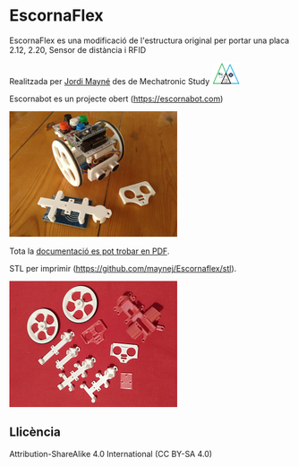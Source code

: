 # EscornaFlex

EscornaFlex es una modificació de l'estructura original per portar una placa 2.12, 2.20, Sensor de distància i RFID 

Realitzada per [Jordi Mayné](https://github.com/maynej) des de Mechatronic Study <img src="Imatges/Logo3senseFons.png" width="50" />

Escornabot es un projecte obert (https://escornabot.com) 

<img src="Imatges/Escornaflex.png" width="300" />

Tota la [documentació es pot trobar en PDF](https://github.com/maynej/EscornaFlex/tree/master/Doc/EscornaFlex.pdf).

STL per imprimir (https://github.com/maynej/Escornaflex/stl).

<img src="Imatges/Escornaflex3d.png" width="300" />

## Llicència

Attribution-ShareAlike 4.0 International (CC BY-SA 4.0)
